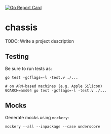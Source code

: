 [![Go Report Card](https://goreportcard.com/badge/github.com/jgkawell/galactus/pkg/chassis)](https://goreportcard.com/badge/github.com/jgkawell/galactus/pkg/chassis)

# chassis

TODO: Write a project description

## Testing

Be sure to run tests as:

```shell
go test -gcflags=-l -test.v ./...

# on ARM-based machines (e.g. Apple Silicon)
GOARCH=amd64 go test -gcflags=-l -test.v ./...
```

## Mocks

Generate mocks using `mockery`:

```shell
mockery --all --inpackage --case underscore
```
